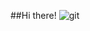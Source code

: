 ##Hi there!
![git](https://user-images.githubusercontent.com/43480643/126820568-21bcb347-7e82-48ba-a7d1-732752cda72c.gif)

<!--
**IJustWantToSleep/IJustWantToSleep** is a ✨ _special_ ✨ repository because its `README.md` (this file) appears on your GitHub profile.

Here are some ideas to get you started:

- 🔭 I’m currently working on ...
- 🌱 I’m currently learning ...
- 👯 I’m looking to collaborate on ...
- 🤔 I’m looking for help with ...
- 💬 Ask me about ...
- 📫 How to reach me: ...
- 😄 Pronouns: ...
- ⚡ Fun fact: ...
-->
